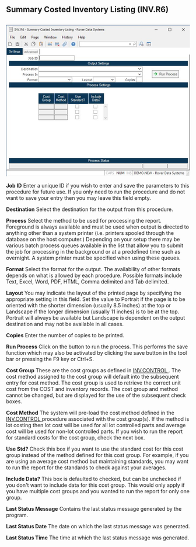 ##  Summary Costed Inventory Listing (INV.R6)

<PageHeader />

##

![](./INV-R6-1.jpg)

**Job ID** Enter a unique ID if you wish to enter and save the parameters to
this procedure for future use. If you only need to run the procedure and do
not want to save your entry then you may leave this field empty.  
  
**Destination** Select the destination for the output from this procedure.  
  
**Process** Select the method to be used for processing the report. Foreground
is always available and must be used when output is directed to anything other
than a system printer (i.e. printers spooled through the database on the host
computer.) Depending on your setup there may be various batch process queues
available in the list that allow you to submit the job for processing in the
background or at a predefined time such as overnight. A system printer must be
specified when using these queues.  
  
**Format** Select the format for the output. The availability of other formats
depends on what is allowed by each procedure. Possible formats include Text,
Excel, Word, PDF, HTML, Comma delimited and Tab delimited.  
  
**Layout** You may indicate the layout of the printed page by specifying the
appropriate setting in this field. Set the value to Portrait if the page is to
be oriented with the shorter dimension (usually 8.5 inches) at the top or
Landscape if the longer dimension (usually 11 inches) is to be at the top.
Portrait will always be available but Landscape is dependent on the output
destination and may not be available in all cases.  
  
**Copies** Enter the number of copies to be printed.  
  
**Run Process** Click on the button to run the process. This performs the save
function which may also be activated by clicking the save button in the tool
bar or pressing the F9 key or Ctrl+S.  
  
**Cost Group** These are the cost groups as defined in [ INV.CONTROL ](../../../INV-ENTRY/INV-CONTROL/README.md) . The cost method assigned to the cost group will default into the subsequent entry for cost method. The cost group is used to retrieve the correct unit cost from the COST and inventory records. The cost group and method cannot be changed, but are displayed for the use of the subsequent check boxes.   
  
**Cost Method** The system will pre-load the cost method defined in the [ INV.CONTROL ](../../../INV-ENTRY/INV-CONTROL/README.md) procedure associated with the cost group(s). If the method is lot costing then lot cost will be used for all lot controlled parts and average cost will be used for non-lot controlled parts. If you wish to run the report for standard costs for the cost group, check the next box.   
  
**Use Std?** Check this box if you want to use the standard cost for this cost
group instead of the method defined for this cost group. For example, if you
are using an average cost method but maintaining standards, you may want to
run the report for the standards to check against your averages.  
  
**Include Data?** This box is defaulted to checked, but can be unchecked if
you don't want to include data for this cost group. This would only apply if
you have multiple cost groups and you wanted to run the report for only one
group.  
  
**Last Status Message** Contains the last status message generated by the
program.  
  
**Last Status Date** The date on which the last status message was generated.  
  
**Last Status Time** The time at which the last status message was generated.  
  
  
<badge text= "Version 8.10.57" vertical="middle" />

<PageFooter />